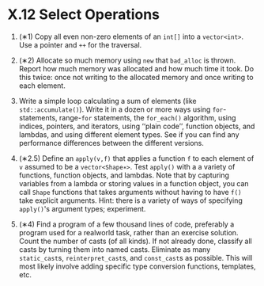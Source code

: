 # X.12 Select Operations

1. (∗1) Copy all even non-zero elements of an `int[]` into a `vector<int>`. Use a pointer and `++` for the traversal.

2. (∗2) Allocate so much memory using `new` that `bad_alloc` is thrown. Report how much memory was allocated and how much time it took. Do this twice: once not writing to the allocated memory and once writing to each element.

3. Write a simple loop calculating a sum of elements (like `std::accumulate()`). Write it in a dozen or more ways using `for`-statements, range-`for` statements, the `for_each()` algorithm, using indices, pointers, and iterators, using ‘‘plain code’’, function objects, and lambdas, and
using different element types. See if you can find any performance differences between the different versions.

1. (∗2.5) Define an `apply(v,f)` that applies a function `f` to each element of `v` assumed to be a `vector<Shape∗>`. Test `apply()` with a a variety of functions, function objects, and lambdas. Note that by capturing variables from a lambda or storing values in a function object, you can call `Shape` functions that takes arguments without having to have `f()` take explicit arguments. Hint: there is a variety of ways of specifying `apply()`'s argument types; experiment.

2. (∗4) Find a program of a few thousand lines of code, preferably a program used for a realworld task, rather than an exercise solution. Count the number of casts (of all kinds). If not already done, classify all casts by turning them into named casts. Eliminate as many `static_cast`s, `reinterpret_cast`s, and `const_cast`s as possible. This will most likely involve adding specific type conversion functions, templates, etc.